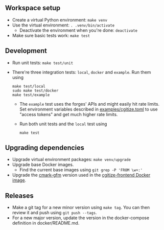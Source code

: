 Workspace setup
---------------

* Create a virtual Python environment: `make venv`
* Use the virtual environment: `. .venv/bin/activate`
    * Deactivate the environment when you're done: `deactivate`
* Make sure basic tests work: `make test`

Development
-----------

* Run unit tests: `make test/unit`
* There're three integration tests: `local`, `docker` and `example`.
Run them using

      make test/local
      sudo make test/docker
      make test/example

    * The `example` test uses the forges' APIs and might easily hit rate
limits.
Set environment variables described in [examples/cgitize.toml] to use "access
tokens" and get much higher rate limits.
    * Run both unit tests and the `local` test using

          make test

[examples/cgitize.toml]: examples/cgitize.toml

Upgrading dependencies
----------------------

* Upgrade virtual environment packages: `make venv/upgrade`
* Upgrade base Docker images.
    * Find the current base images using `git grep -P 'FROM \w+:'`
* Upgrade the [cmark-gfm] version used in the [cgitize-frontend Docker image].

[cmark-gfm]: https://github.com/github/cmark-gfm
[cgitize-frontend Docker image]: docker/frontend/Dockerfile

Releases
--------

* Make a git tag for a new minor version using `make tag`.
You can then review it and push using `git push --tags`.
* For a new major version, update the version in the docker-compose definition
in docker/README.md.
